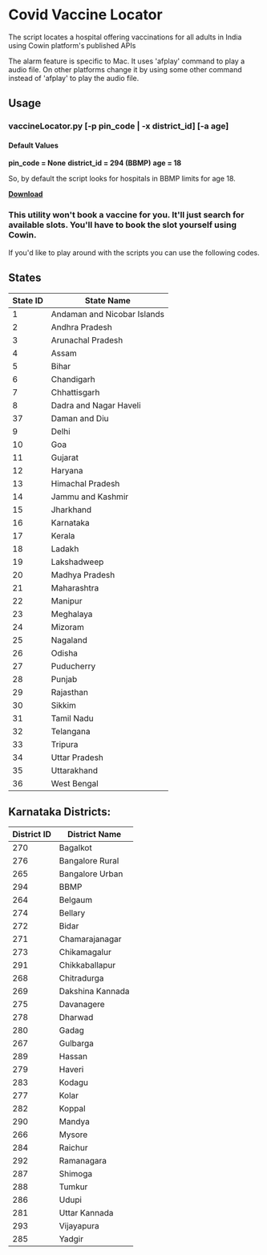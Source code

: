 # Covid Vaccine Locator

The script locates a hospital offering vaccinations for all adults in India using Cowin platform's published APIs

The alarm feature is specific to Mac. It uses 'afplay' command to play a audio file. On other platforms change it by
using some other command instead of 'afplay' to play the audio file.

## Usage
### vaccineLocator.py [-p pin_code | -x district_id] [-a age]

#### Default Values

**pin_code = None**
**district_id = 294 (BBMP)**
**age = 18**

So, by default the script looks for hospitals in BBMP limits for age 18.

[**Download**](https://github.com/geekay5/VaccineLocator/archive/refs/heads/main.zip "Download VaccineLocator")

### This utility won't book a vaccine for you. It'll just search for available slots. You'll have to book the slot yourself using Cowin.

If you'd like to play around with the scripts you can use the following codes.

## States

| State ID | State Name |
---- | ----
| 1 | Andaman and Nicobar Islands |
| 2 | Andhra Pradesh |
| 3 | Arunachal Pradesh |
| 4 | Assam |
| 5 | Bihar |
| 6 | Chandigarh |
| 7 | Chhattisgarh |
| 8 | Dadra and Nagar Haveli |
| 37 | Daman and Diu |
| 9 | Delhi |
| 10 | Goa |
| 11 | Gujarat |
| 12 | Haryana |
| 13 | Himachal Pradesh |
| 14 | Jammu and Kashmir |
| 15 | Jharkhand |
| 16 | Karnataka |
| 17 | Kerala |
| 18 | Ladakh |
| 19 | Lakshadweep |
| 20 | Madhya Pradesh |
| 21 | Maharashtra |
| 22 | Manipur |
| 23 | Meghalaya |
| 24 | Mizoram |
| 25 | Nagaland |
| 26 | Odisha |
| 27 | Puducherry |
| 28 | Punjab |
| 29 | Rajasthan |
| 30 | Sikkim |
| 31 | Tamil Nadu |
| 32 | Telangana |
| 33 | Tripura |
| 34 | Uttar Pradesh |
| 35 | Uttarakhand |
| 36 | West Bengal |

## Karnataka Districts:

| District ID | District Name |
---- | ----
| 270 | Bagalkot |
| 276 | Bangalore Rural|
| 265 | Bangalore Urban|
| 294 | BBMP |
| 264 | Belgaum |
| 274 | Bellary |
| 272 | Bidar |
| 271 | Chamarajanagar |
| 273 | Chikamagalur |
| 291 | Chikkaballapur |
| 268 | Chitradurga |
| 269 | Dakshina Kannada |
| 275 | Davanagere |
| 278 | Dharwad |
| 280 | Gadag |
| 267 | Gulbarga |
| 289 | Hassan |
| 279 | Haveri |
| 283 | Kodagu |
| 277 | Kolar |
| 282 | Koppal |
| 290 | Mandya |
| 266 | Mysore |
| 284 | Raichur |
| 292 | Ramanagara |
| 287 | Shimoga |
| 288 | Tumkur |
| 286 | Udupi |
| 281 | Uttar Kannada |
| 293 | Vijayapura |
| 285 | Yadgir |